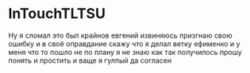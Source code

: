 # InTouchTLTSU
Ну я сломал это был крайнов евгений извиняюсь призгнаю свою ошибку и в своё оправдание скажу что я делал ветку ефименко и у меня что то пошло не по плану я не знаю как так получилось
прошу понять и простить и ваще я гулпый да согласен
